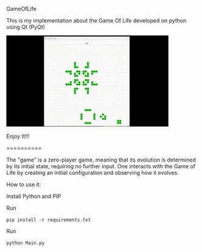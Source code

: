 GameOfLife

This is my implementation about the Game Of Life developed on python using Qt (PyQt)

![](/img/game.gif?raw=true)

Enjoy It!!!

==========

The "game" is a zero-player game, meaning that its evolution is determined by its initial state, requiring no further input. One interacts with the Game of Life by creating an initial configuration and observing how it evolves.

How to use it:

Install Python and PIP

Run 
```
pip install -r requirements.txt
```

Run
```
python Main.py
```